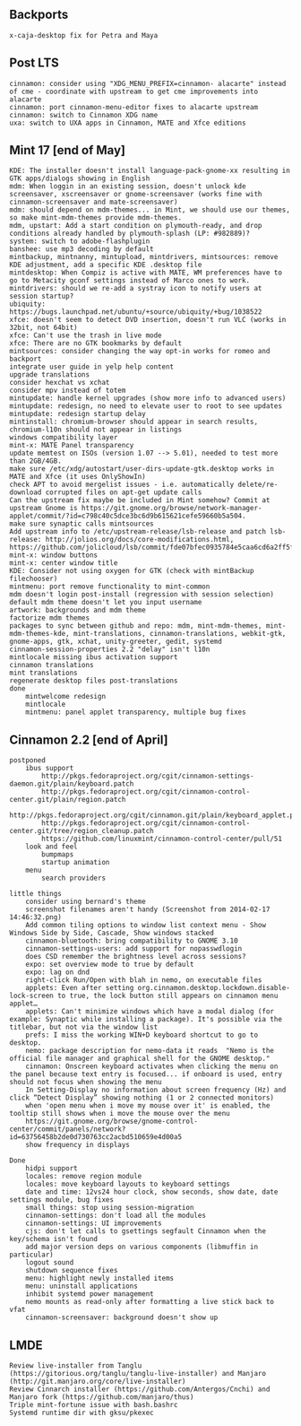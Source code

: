
Backports
---------
	x-caja-desktop fix for Petra and Maya

Post LTS
--------
	cinnamon: consider using "XDG_MENU_PREFIX=cinnamon- alacarte" instead of cme - coordinate with upstream to get cme improvements into alacarte
	cinnamon: port cinnamon-menu-editor fixes to alacarte upstream
	cinnamon: switch to Cinnamon XDG name
	uxa: switch to UXA apps in Cinnamon, MATE and Xfce editions


Mint 17 [end of May]
--------------------
	KDE: The installer doesn't install language-pack-gnome-xx resulting in GTK apps/dialogs showing in English
	mdm: When loggin in an existing session, doesn't unlock kde screensaver, xscreensaver or gnome-screensaver (works fine with cinnamon-screensaver and mate-screensaver)	 
	mdm: should depend on mdm-themes... in Mint, we should use our themes, so make mint-mdm-themes provide mdm-themes.
	mdm, upstart: Add a start condition on plymouth-ready, and drop conditions already handled by plymouth-splash (LP: #982889)?
	system: switch to adobe-flashplugin
	banshee: use mp3 decoding by default
	mintbackup, mintnanny, mintupload, mintdrivers, mintsources: remove KDE adjustment, add a specific KDE .desktop file
	mintdesktop: When Compiz is active with MATE, WM preferences have to go to Metacity gconf settings instead of Marco ones to work.
	mintdrivers: should we re-add a systray icon to notify users at session startup?	
	ubiquity: https://bugs.launchpad.net/ubuntu/+source/ubiquity/+bug/1038522
	xfce: doesn't seem to detect DVD insertion, doesn't run VLC (works in 32bit, not 64bit)
	xfce: Can't use the trash in live mode
	xfce: There are no GTK bookmarks by default
	mintsources: consider changing the way opt-in works for romeo and backport	
	integrate user guide in yelp help content
	upgrade translations
	consider hexchat vs xchat
	consider mpv instead of totem
	mintupdate: handle kernel upgrades (show more info to advanced users)
	mintupdate: redesign, no need to elevate user to root to see updates
	mintupdate: redesign startup delay
	mintinstall: chromium-browser should appear in search results, chromium-l10n should not appear in listings
	windows compatibility layer
	mint-x: MATE Panel transparency	
	update memtest on ISOs (version 1.07 --> 5.01), needed to test more than 2GB/4GB.
	make sure /etc/xdg/autostart/user-dirs-update-gtk.desktop works in MATE and Xfce (it uses OnlyShowIn)
	check APT to avoid mergelist issues - i.e. automatically delete/re-download corrupted files on apt-get update calls
	Can the upstream fix maybe be included in Mint somehow? Commit at upstream Gnome is https://git.gnome.org/browse/network-manager-applet/commit/?id=c798c40c5dce3bc6d9b615621cefe59660b5a504.
	make sure synaptic calls mintsources
	Add upstream info to /etc/upstream-release/lsb-release and patch lsb-release: http://jolios.org/docs/core-modifications.html, https://github.com/jolicloud/lsb/commit/fde07bfec0935784e5caa6cd6a2ff5f81c3d0ad4
	mint-x: window buttons
	mint-x: center window title
	KDE: Consider not using oxygen for GTK (check with mintBackup filechooser)
	mintmenu: port remove functionality to mint-common
	mdm doesn't login post-install (regression with session selection)
	default mdm theme doesn't let you input username
	artwork: backgrounds and mdm theme
	factorize mdm themes
	packages to sync between github and repo: mdm, mint-mdm-themes, mint-mdm-themes-kde, mint-translations, cinnamon-translations, webkit-gtk, gnome-apps, gtk, xchat, unity-greeter, gedit, systemd
	cinnamon-session-properties 2.2 "delay" isn't l10n
	mintlocale missing ibus activation support
	cinnamon translations
	mint translations
	regenerate desktop files post-translations
	done
		mintwelcome redesign
		mintlocale
		mintmenu: panel applet transparency, multiple bug fixes


Cinnamon 2.2 [end of April]
---------------------------	 
	postponed
		ibus support		
			http://pkgs.fedoraproject.org/cgit/cinnamon-settings-daemon.git/plain/keyboard.patch 
			http://pkgs.fedoraproject.org/cgit/cinnamon-control-center.git/plain/region.patch 
			http://pkgs.fedoraproject.org/cgit/cinnamon.git/plain/keyboard_applet.patch
			http://pkgs.fedoraproject.org/cgit/cinnamon-control-center.git/tree/region_cleanup.patch
			https://github.com/linuxmint/cinnamon-control-center/pull/51	
		look and feel
			bumpmaps		
			startup animation
		menu		
			search providers
	
	little things
		consider using bernard's theme
		screenshot filenames aren't handy (Screenshot from 2014-02-17 14:46:32.png)
		Add common tiling options to window list context menu - Show Windows Side by Side, Cascade, Show windows stacked
		cinnamon-bluetooth: bring compatibility to GNOME 3.10
		cinnamon-settings-users: add support for nopasswdlogin
		does CSD remember the brightness level across sessions?
		expo: set overview mode to true by default
		expo: lag on dnd		
		right-click Run/Open with blah in nemo, on executable files		
		applets: Even after setting org.cinnamon.desktop.lockdown.disable-lock-screen to true, the lock button still appears on cinnamon menu applet…
		applets: Can't minimize windows which have a modal dialog (for example: Synaptic while installing a package). It's possible via the titlebar, but not via the window list
		prefs: I miss the working WIN+D keyboard shortcut to go to desktop.
		nemo: package description for nemo-data it reads  "Nemo is the official file manager and graphical shell for the GNOME desktop."
		cinnamon: Onscreen keyboard activates when clicking the menu on the panel because text entry is focused... if onboard is used, entry should not focus when showing the menu	
 		In Setting-Display no information about screen frequency (Hz) and click “Detect Display” showing nothing (1 or 2 connected monitors)
		when 'open menu when i move my mouse over it' is enabled, the tooltip still shows when i move the mouse over the menu
		https://git.gnome.org/browse/gnome-control-center/commit/panels/network?id=63756458b2de0d730763cc2acbd510659e4d00a5
		show frequency in displays

	Done
		hidpi support
		locales: remove region module
		locales: move keyboard layouts to keyboard settings
		date and time: 12vs24 hour clock, show seconds, show date, date settings module, bug fixes
		small things: stop using session-migration
		cinnamon-settings: don't load all the modules
		cinnamon-settings: UI improvements
		cjs: don't let calls to gsettings segfault Cinnamon when the key/schema isn't found
		add major version deps on various components (libmuffin in particular)
		logout sound
		shutdown sequence fixes
		menu: highlight newly installed items
		menu: uninstall applications
		inhibit systemd power management
		nemo mounts as read-only after formatting a live stick back to vfat
		cinnamon-screensaver: background doesn't show up


LMDE
----
	Review live-installer from Tanglu (https://gitorious.org/tanglu/tanglu-live-installer) and Manjaro (http://git.manjaro.org/core/live-installer)
	Review Cinnarch installer (https://github.com/Antergos/Cnchi) and Manjaro fork (https://github.com/manjaro/thus)
	Triple mint-fortune issue with bash.bashrc
	Systemd runtime dir with gksu/pkexec